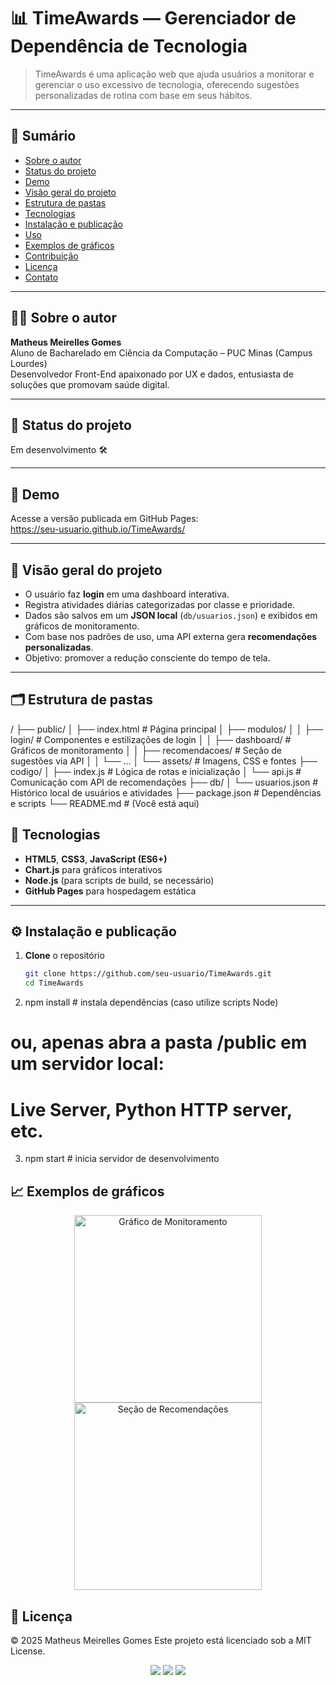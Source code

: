
# 📊 TimeAwards — Gerenciador de Dependência de Tecnologia

> TimeAwards é uma aplicação web que ajuda usuários a monitorar e gerenciar o uso excessivo de tecnologia, oferecendo sugestões personalizadas de rotina com base em seus hábitos.

---

## 📑 Sumário
- [Sobre o autor](#-sobre-o-autor)  
- [Status do projeto](#-status-do-projeto)  
- [Demo](#-demo)  
- [Visão geral do projeto](#-visão-geral-do-projeto)  
- [Estrutura de pastas](#️-estrutura-de-pastas)  
- [Tecnologias](#-tecnologias)  
- [Instalação e publicação](#-instalação-e-publicação)  
- [Uso](#-uso)  
- [Exemplos de gráficos](#-exemplos-de-gráficos)  
- [Contribuição](#-contribuição)  
- [Licença](#-licença)  
- [Contato](#-contato)  

---

## 🧑‍💻 Sobre o autor

**Matheus Meirelles Gomes**  
Aluno de Bacharelado em Ciência da Computação – PUC Minas (Campus Lourdes)  
Desenvolvedor Front-End apaixonado por UX e dados, entusiasta de soluções que promovam saúde digital.

---

## 🔖 Status do projeto

Em desenvolvimento 🛠️

---

## 🔗 Demo

Acesse a versão publicada em GitHub Pages:  
https://seu-usuario.github.io/TimeAwards/

---

## 🚀 Visão geral do projeto

- O usuário faz **login** em uma dashboard interativa.  
- Registra atividades diárias categorizadas por classe e prioridade.  
- Dados são salvos em um **JSON local** (`db/usuarios.json`) e exibidos em gráficos de monitoramento.  
- Com base nos padrões de uso, uma API externa gera **recomendações personalizadas**.  
- Objetivo: promover a redução consciente do tempo de tela.

---

## 🗂️ Estrutura de pastas
/
├── public/
│ ├── index.html # Página principal
│ ├── modulos/
│ │ ├── login/ # Componentes e estilizações de login
│ │ ├── dashboard/ # Gráficos de monitoramento
│ │ ├── recomendacoes/ # Seção de sugestões via API
│ │ └── ...
│ └── assets/ # Imagens, CSS e fontes
├── codigo/
│ ├── index.js # Lógica de rotas e inicialização
│ └── api.js # Comunicação com API de recomendações
├── db/
│ └── usuarios.json # Histórico local de usuários e atividades
├── package.json # Dependências e scripts
└── README.md # (Você está aqui)

## 🔧 Tecnologias

- **HTML5**, **CSS3**, **JavaScript (ES6+)**  
- **Chart.js** para gráficos interativos  
- **Node.js** (para scripts de build, se necessário)  
- **GitHub Pages** para hospedagem estática  

---

## ⚙️ Instalação e publicação

1. **Clone** o repositório  
   ```bash
   git clone https://github.com/seu-usuario/TimeAwards.git
   cd TimeAwards
2. npm install          # instala dependências (caso utilize scripts Node)
# ou, apenas abra a pasta /public em um servidor local:
# Live Server, Python HTTP server, etc.
3. npm start          # inicia servidor de desenvolvimento

## 📈 Exemplos de gráficos

<p align="center">
  <img src="public/modulos/dashboard/monitoramento-exemplo.png" width="300" alt="Gráfico de Monitoramento">
  <img src="public/modulos/dashboard/recomendacoes-exemplo.png" width="300" alt="Seção de Recomendações">
</p>

## 📝 Licença 
© 2025 Matheus Meirelles Gomes
Este projeto está licenciado sob a MIT License.

<div align="center"> 
    <a href = "mailto:matheusrmme2019@gmail.com" style="text-decoration: none;"><img src="https://img.shields.io/badge/-Gmail-ff5555?style=for-the-badge&logo=gmail&logoColor=fff" target="_blank"></a>
    <a href = "https://www.instagram.com/gomesmatheusjj/" style="text-decoration: none;"><img src="https://img.shields.io/badge/-Instagram-ff79c6?style=for-the-badge&logo=instagram&logoColor=fff" target="_blank"></a>
    <a href="https://www.linkedin.com/in/gomesmatheusjj/" target="_blank" style="text-decoration: none;"><img src="https://img.shields.io/badge/-LinkedIn-bd93f9?style=for-the-badge&logo=linkedin&logoColor=fff" target="_blank"></a>
</div>











